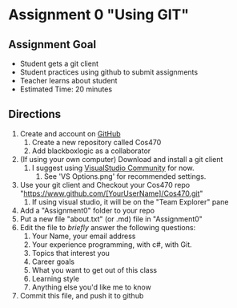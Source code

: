 # Assignment 0 "Using GIT"

## Assignment Goal
* Student gets a git client
* Student practices using github to submit assignments
* Teacher learns about student
* Estimated Time: 20 minutes

## Directions
1. Create and account on [GitHub](https://www.github.com)
   1. Create a new repository called Cos470
   1. Add blackboxlogic as a collaborator
1. (If using your own computer) Download and install a git client
   1. I suggest using [VisualStudio Community](https://visualstudio.microsoft.com/downloads/) for now.
      1. See 'VS Options.png' for recommended settings.
1. Use your git client and Checkout your Cos470 repo "https://www.github.com/[YourUserName]/Cos470.git"
   1. If using visual studio, it will be on the "Team Explorer" pane
1. Add a "Assignment0" folder to your repo
1. Put a new file "about.txt" (or .md) file in "Assignment0"
1. Edit the file to *briefly* answer the following questions:
   1. Your Name, your email address
   1. Your experience programming, with c#, with Git.
   1. Topics that interest you
   1. Career goals
   1. What you want to get out of this class
   1. Learning style
   1. Anything else you'd like me to know
1. Commit this file, and push it to github